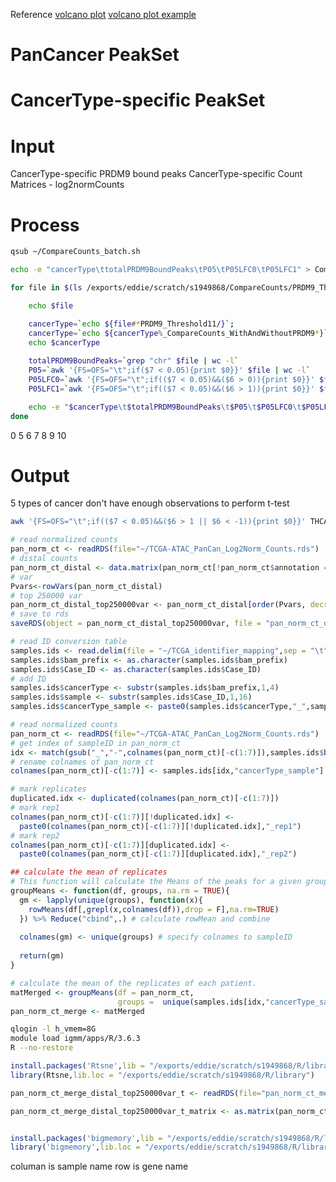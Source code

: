 Reference
[volcano plot](https://huntsmancancerinstitute.github.io/hciR/volcano.html)
[volcano plot example](https://www.biostars.org/p/268514/)

# PanCancer PeakSet
# CancerType-specific PeakSet
# Input
CancerType-specific PRDM9 bound peaks
CancerType-specific Count Matrices - log2normCounts
# Process
```bash
qsub ~/CompareCounts_batch.sh
```
```bash
echo -e "cancerType\ttotalPRDM9BoundPeaks\tP05\tP05LFC0\tP05LFC1" > CompareCounts_t11.txt

for file in $(ls /exports/eddie/scratch/s1949868/CompareCounts/PRDM9_Threshold11/*_CompareCounts_WithAndWithoutPRDM9.txt); do

	echo $file

	cancerType=`echo ${file#*PRDM9_Threshold11/}`; 
	cancerType=`echo ${cancerType%_CompareCounts_WithAndWithoutPRDM9*}`;
	echo $cancerType
	
	totalPRDM9BoundPeaks=`grep "chr" $file | wc -l`
	P05=`awk '{FS=OFS="\t";if($7 < 0.05){print $0}}' $file | wc -l`
	P05LFC0=`awk '{FS=OFS="\t";if(($7 < 0.05)&&($6 > 0)){print $0}}' $file | wc -l`
	P05LFC1=`awk '{FS=OFS="\t";if(($7 < 0.05)&&($6 > 1)){print $0}}' $file | wc -l`

	echo -e "$cancerType\t$totalPRDM9BoundPeaks\t$P05\t$P05LFC0\t$P05LFC1" >> CompareCounts_t11.txt
done
```
0
5
6
7
8
9
10
# Output
5 types of cancer don't have enough observations to perform t-test 

```bash
awk '{FS=OFS="\t";if(($7 < 0.05)&&($6 > 1 || $6 < -1)){print $0}}' THCA_CompareCounts_WithAndWithoutPRDM9.txt | awk '{FS=OFS="\t"; if($1~/^chr/){print $1,$2,$3,$4;}}' > THCA.txt
```
```r
# read normalized counts
pan_norm_ct <- readRDS(file="~/TCGA-ATAC_PanCan_Log2Norm_Counts.rds")
# distal counts
pan_norm_ct_distal <- data.matrix(pan_norm_ct[!pan_norm_ct$annotation == "Promoter",-c(1:7)])
# var
Pvars<-rowVars(pan_norm_ct_distal)
# top 250000 var
pan_norm_ct_distal_top250000var <- pan_norm_ct_distal[order(Pvars, decreasing=TRUE)[1:250000],]
# save to rds
saveRDS(object = pan_norm_ct_distal_top250000var, file = "pan_norm_ct_distal_top250000var.rds")
```

```r
# read ID conversion table
samples.ids <- read.delim(file = "~/TCGA_identifier_mapping",sep = "\t",header=TRUE)
samples.ids$bam_prefix <- as.character(samples.ids$bam_prefix)
samples.ids$Case_ID <- as.character(samples.ids$Case_ID)
# add ID
samples.ids$cancerType <- substr(samples.ids$bam_prefix,1,4)
samples.ids$sample <- substr(samples.ids$Case_ID,1,16)
samples.ids$cancerType_sample <- paste0(samples.ids$cancerType,"_",samples.ids$sample)

# read normalized counts
pan_norm_ct <- readRDS(file="~/TCGA-ATAC_PanCan_Log2Norm_Counts.rds")
# get index of sampleID in pan_norm_ct
idx <- match(gsub("_","-",colnames(pan_norm_ct)[-c(1:7)]),samples.ids$bam_prefix)
# rename colnames of pan_norm_ct
colnames(pan_norm_ct)[-c(1:7)] <- samples.ids[idx,"cancerType_sample"]

# mark replicates 
duplicated.idx <- duplicated(colnames(pan_norm_ct)[-c(1:7)])
# mark rep1
colnames(pan_norm_ct)[-c(1:7)][!duplicated.idx] <- 
  paste0(colnames(pan_norm_ct)[-c(1:7)][!duplicated.idx],"_rep1")
# mark rep2
colnames(pan_norm_ct)[-c(1:7)][duplicated.idx] <- 
  paste0(colnames(pan_norm_ct)[-c(1:7)][duplicated.idx],"_rep2")

## calculate the mean of replicates
# This function will calculate the Means of the peaks for a given group
groupMeans <- function(df, groups, na.rm = TRUE){
  gm <- lapply(unique(groups), function(x){
    rowMeans(df[,grepl(x,colnames(df)),drop = F],na.rm=TRUE)
  }) %>% Reduce("cbind",.) # calculate rowMean and combine
  
  colnames(gm) <- unique(groups) # specify colnames to sampleID
  
  return(gm)
}

# calculate the mean of the replicates of each patient.  
matMerged <- groupMeans(df = pan_norm_ct, 
                        groups =  unique(samples.ids[idx,"cancerType_sample"]))
pan_norm_ct_merge <- matMerged
```


```bash
qlogin -l h_vmem=8G
module load igmm/apps/R/3.6.3
R --no-restore
```
```r
install.packages('Rtsne',lib = "/exports/eddie/scratch/s1949868/R/library")
library(Rtsne,lib.loc = "/exports/eddie/scratch/s1949868/R/library")

pan_norm_ct_merge_distal_top250000var_t <- readRDS(file="pan_norm_ct_merge_distal_top250000var_t.rds")

pan_norm_ct_merge_distal_top250000var_t_matrix <- as.matrix(pan_norm_ct_merge_distal_top250000var_t[,-250001])


install.packages('bigmemory',lib = "/exports/eddie/scratch/s1949868/R/library")
library('bigmemory',lib.loc = "/exports/eddie/scratch/s1949868/R/library")

```



columan is sample name
row is gene name
<!--stackedit_data:
eyJoaXN0b3J5IjpbMTI5MzU2NzgwNiwtMTI0MDgxNTg1NCwxNT
YzNjg0MjIzLC0xMjQwODE1ODU0LC01ODAxNzM2ODUsLTM1Njk4
MTMwMCw2MDEwNzM3NzIsLTIxNDQyODc1MDgsLTgzNzQ1NTQzNS
wxNTEyNzU1MDYyLC0xNTA3MzYyMjAyLDIwNzQyMTY3OTksNzA0
MjI4OTg5LDgxMTExMDY3OSwtMTgwMzY3MTE1LC0xMTcxODQ0OT
A5LDIxMzE2NDQ1OTMsMTE0MDE2Njc5OSwtMTUzNjA2MjUyMiwt
MTcxMDk3ODkyN119
-->